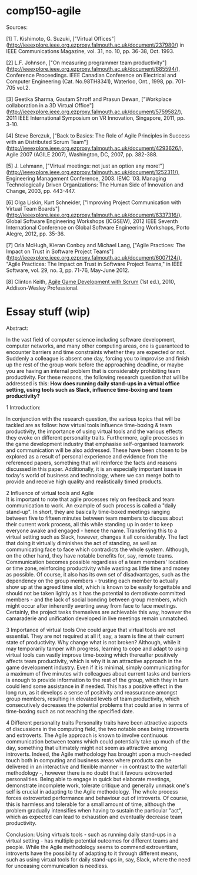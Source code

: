 # comp150-agile
Sources:

[1] T. Kishimoto, G. Suzuki, ["Virtual Offices"] (http://ieeexplore.ieee.org.ezproxy.falmouth.ac.uk/document/237980/) in IEEE Communications Magazine, vol. 31, no. 10, pp. 36-38, Oct. 1993.

[2] L.F. Johnson, ["On measuring programmer team productivity"] (http://ieeexplore.ieee.org.ezproxy.falmouth.ac.uk/document/685594/), Conference Proceedings. IEEE Canadian Conference on Electrical and Computer Engineering (Cat. No.98TH8341), Waterloo, Ont., 1998, pp. 701-705 vol.2.

[3] Geetika Sharma, Gautam Shroff and Prasun Dewan, ["Workplace collaboration in a 3D Virtual Office"] (http://ieeexplore.ieee.org.ezproxy.falmouth.ac.uk/document/5759582/), 2011 IEEE International Symposium on VR Innovation, Singapore, 2011, pp. 3-10.

[4] Steve Berczuk, ["Back to Basics: The Role of Agile Principles in Success with an Distributed Scrum Team"] (http://ieeexplore.ieee.org.ezproxy.falmouth.ac.uk/document/4293626/), Agile 2007 (AGILE 2007), Washington, DC, 2007, pp. 382-388.

[5] J. Lehmann, ["Virtual meetings: not just an option any more!"] (http://ieeexplore.ieee.org.ezproxy.falmouth.ac.uk/document/1252311/), Engineering Management Conference, 2003. IEMC '03. Managing Technologically Driven Organizations: The Human Side of Innovation and Change, 2003, pp. 443-447.

[6] Olga Liskin, Kurt Schneider, ["Improving Project Communication with Virtual Team Boards"] (http://ieeexplore.ieee.org.ezproxy.falmouth.ac.uk/document/6337316/), Global Software Engineering Workshops (ICGSEW), 2012 IEEE Seventh International Conference on Global Software Engineering Workshops, Porto Alegre, 2012, pp. 35-36.

[7] Orla McHugh, Kieran Conboy and Michael Lang, ["Agile Practices: The Impact on Trust in Software Project Teams"] (http://ieeexplore.ieee.org.ezproxy.falmouth.ac.uk/document/6007124/), "Agile Practices: The Impact on Trust in Software Project Teams," in IEEE Software, vol. 29, no. 3, pp. 71-76, May-June 2012.

[8] Clinton Keith, [Agile Game Development with Scrum](http://dl.acm.org/citation.cfm?id=1830460) (1st ed.), 2010, Addison-Wesley Professional.


# Essay stuff (wip)
Abstract:

In the vast field of computer science including software development, computer networks, and many other computing areas, one is guaranteed to encounter barriers and time constraints whether they are expected or not. Suddenly a colleague is absent one day, forcing you to improvise and finish up the rest of the group work before the approaching deadline, or maybe you are having an internal problem that is considerably prohibiting team productivity. For these reasons, the following research question that will be addressed is this: **How does running daily stand-ups in a virtual office setting, using tools such as Slack, influence time-boxing and team productivity?** 

1 Introduction:

In conjunction with the research question, the various topics that will be tackled are as follow: how virtual tools influence time-boxing & team productivity, the importance of using virtual tools and the various effects they evoke on different personality traits. Furthermore, agile processes in the game development industry that emphasise self-organised teamwork and communication will be also addressed. These have been chosen to be explored as a result of personal experience and evidence from the referenced papers, something that will reinforce the facts and reasons discussed in this paper. Additionally, it is an especially important issue in today's world of business and technology, where we can merge both to provide and receive high quality and realistically timed products. 

2 Influence of virtual tools and Agile  
It is important to note that agile processes rely on feedback and team communication to work. An example of such process is called a "daily stand-up". In short, they are basically time-boxed meetings ranging between five to fifteen minutes between team members to discuss about their current work process, all this while standing up in order to keep everyone awake and engaged - hence the name. Transferring this to a virtual setting such as Slack, however, changes it all considerably. The fact that doing it virtually diminishes the act of standing, as well as communicating face to face which contradicts the whole system. Although, on the other hand, they have notable benefits for, say, remote teams. Communication becomes possible regardless of a team members' location or time zone, reinforcing productivity while wasting as little time and money as possible. Of course, it also has its own set of disadvantages, such as the dependency on the group members - trusting each member to actually show up at the agreed time slot, which is known to be easily forgettable and should not be taken lightly as it has the potential to demotivate committed members - and the lack of social bonding between group members, which might occur after inherently averting away from face to face meetings. Certainly, the project tasks themselves are achievable this way, however the camaraderie and unification developed in live meetings remain unmatched.  

3 Importance of virtual tools
One could argue that virtual tools are not essential. They are not required at all if, say, a team is fine at their current state of productivity. Why change what is not broken? Although, while it may temporarily tamper with progress, learning to cope and adapt to using virtual tools can vastly improve time-boxing which thereafter positively affects team productivity, which is why it is an attractive approach in the game development industry. Even if it is minimal, simply communicating for a maximum of five minutes with colleagues about current tasks and barriers is enough to provide information to the rest of the group, which they in turn could lend some assistance in if needed. This has a positive effect in the long run, as it develops a sense of positivity and reassurance amongst group members, resulting in elevated levels of team productivity, which consecutively decreases the potential problems that could arise in terms of time-boxing such as not reaching the specified date.  

4 Different personality traits
Personality traits have been attractive aspects of discussions in the computing field, the two notable ones being introverts and extroverts. The Agile approach is known to involve continuous communication between teams which could potentially take up much of the day, something that ultimately might not seem as attractive among introverts. Indeed, the Agile methodology has brought upon a much-needed touch both in computing and business areas where products can be delivered in an interactive and flexible manner - in contrast to the waterfall methodology -, however there is no doubt that it favours extroverted personalities. Being able to engage in quick but elaborate meetings, demonstrate incomplete work, tolerate critique and generally unmask one's self is crucial in adapting to the Agile methodology. The whole process forces extroverted performance and behaviour out of introverts. Of course, this is harmless and tolerable for a small amount of time, although the problem gradually intensifies when having to sustain the particular "act", which as expected can lead to exhaustion and eventually decrease team productivity.


Conclusion:
Using virtuals tools - such as running daily stand-ups in a virtual setting - has multiple potential outcomes for different teams and people. While the Agile methodology seems to commend extrovertism, introverts have the possibility of adapting to it through different means, such as using virtual tools for daily stand-ups in, say, Slack, where the need for unceasing communication is needless. 
